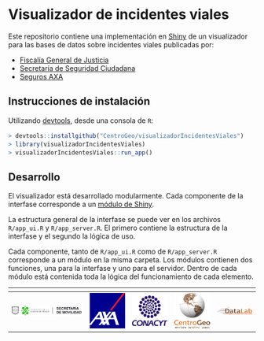 # Visualizador de incidentes viales

Este repositorio contiene una implementación en [Shiny](https://shiny.rstudio.com/) de un visualizador para las bases de datos sobre incidentes viales publicadas por:

* [Fiscalía General de Justicia](https://datos.cdmx.gob.mx/explore/dataset/carpetas-de-investigacion-pgj-de-la-ciudad-de-mexico/information/?disjunctive.ao_hechos&disjunctive.delito)
* [Secretaría de Seguridad Ciudadana](https://datos.cdmx.gob.mx/explore/dataset/hechos-de-transito-reportados-por-ssc-base-comparativa/information/)
* [Seguros AXA](https://i2ds.org/datos-abiertos/)

## Instrucciones de instalación

Utilizando [devtools](https://cran.r-project.org/web/packages/devtools/index.html), desde una consola de `R`:

````R
> devtools::installgithub("CentroGeo/visualizadorIncidentesViales")
> library(visualizadorIncidentesViales)
> visualizadorIncidentesViales::run_app()
````



## Desarrollo

El visualizador está desarrollado modularmente. Cada componente de la interfase corresponde a un [módulo de Shiny](https://shiny.rstudio.com/articles/modules.html).

La estructura general de la interfase se puede ver en los archivos `R/app_ui.R` y `R/app_server.R`. El primero contiene la estructura de la interfase y el segundo la lógica de uso.

Cada componente, tanto de `R/app_ui.R` como de `R/app_server.R` corresponde a un módulo en la misma carpeta. Los módulos contienen dos funciones, una para la interfase y uno para el servidor. Dentro de cada módulo está contenida toda la lógica del funcionamiento de cada elemento.





|<!-- -->|<!-- -->| | | |
|:--------------:|:--------------:|:--------------:|:--------------:|:--------------:|
| <img src="inst/app/www/logo_semovi.png" width="200">    | <img src="inst/app/www/axa.png" width="100">    | <img src="inst/app/www/conacyt.png" width="100"> | <img src="inst/app/www/centrogeo.png" width="100"> | <img src="inst/app/www/datalab.png" width="100">| |
